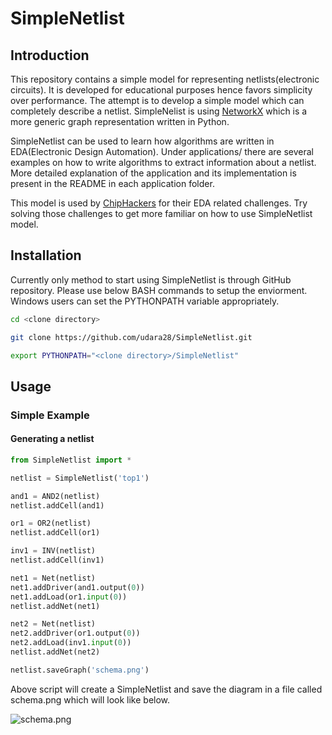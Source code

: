 # SimpleNetlist


## Introduction

This repository contains a simple model for representing netlists(electronic circuits). It is developed for educational purposes hence favors simplicity over performance. The attempt is to develop a simple model which can completely describe a netlist. SimpleNelist is using [NetworkX](https://networkx.github.io/) which is a more generic graph representation written in Python.

SimpleNetlist can be used to learn how algorithms are written in EDA(Electronic Design Automation). Under applications/ there are several examples on how to write algorithms to extract information about a netlist. More detailed explanation of the application and its implementation is present in the README in each application folder.

This model is used by [ChipHackers](https://chiphackers.com) for their EDA related challenges. Try solving those challenges to get more familiar on how to use SimpleNetlist model.


## Installation

Currently only method to start using SimpleNetlist is through GitHub repository. Please use below BASH commands to setup the enviorment. Windows users can set the PYTHONPATH variable appropriately.

```sh
cd <clone directory>

git clone https://github.com/udara28/SimpleNetlist.git

export PYTHONPATH="<clone directory>/SimpleNetlist"
```

## Usage

### Simple Example

#### Generating a netlist


```python
from SimpleNetlist import *

netlist = SimpleNetlist('top1')

and1 = AND2(netlist)
netlist.addCell(and1)

or1 = OR2(netlist)
netlist.addCell(or1)

inv1 = INV(netlist)
netlist.addCell(inv1)

net1 = Net(netlist)
net1.addDriver(and1.output(0))
net1.addLoad(or1.input(0))
netlist.addNet(net1)

net2 = Net(netlist)
net2.addDriver(or1.output(0))
net2.addLoad(inv1.input(0))
netlist.addNet(net2)

netlist.saveGraph('schema.png')

```

Above script will create a SimpleNetlist and save the diagram in a file called schema.png which will look like below.

![schema.png](https://github.com/udara28/SimpleNetlist/schema.png)




